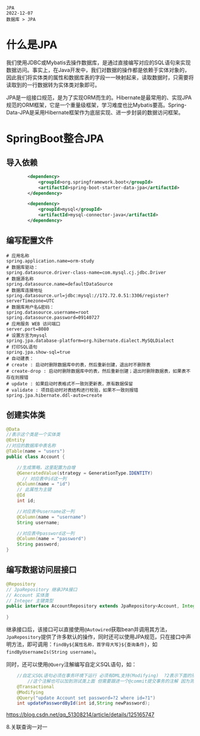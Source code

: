 ```text
JPA
2022-12-07
数据库 > JPA
```



# 什么是JPA

我们使用JDBC或Mybatis去操作数据库，是通过直接编写对应的SQL语句来实现数据访问。事实上，在Java开发中，我们对数据的操作都是依赖于实体对象的，因此我们将实体类的属性和数据库表的字段一一映射起来，读取数据时，只需要将读取到的一行数据转为实体类对象即可。

JPA是一组接口规范，是为了实现ORM而生的。Hibernate是最常用的、实现JPA规范的ORM框架，它是一个重量级框架，学习难度也比Mybatis要高。Spring-Data-JPA是采用Hibernate框架作为底层实现、进一步封装的数据访问框架。

# SpringBoot整合JPA

## 导入依赖

```xml
        <dependency>
            <groupId>org.springframework.boot</groupId>
            <artifactId>spring-boot-starter-data-jpa</artifactId>
        </dependency>

        <dependency>
            <groupId>mysql</groupId>
            <artifactId>mysql-connector-java</artifactId>
        </dependency>
```

## 编写配置文件

```properties
# 应用名称
spring.application.name=orm-study
# 数据库驱动：
spring.datasource.driver-class-name=com.mysql.cj.jdbc.Driver
# 数据源名称
spring.datasource.name=defaultDataSource
# 数据库连接地址
spring.datasource.url=jdbc:mysql://172.72.0.51:3306/register?serverTimezone=UTC
# 数据库用户名&密码：
spring.datasource.username=root
spring.datasource.password=09140727
# 应用服务 WEB 访问端口
server.port=8080
# 设置方言为mysql
spring.jpa.database-platform=org.hibernate.dialect.MySQLDialect
# 打印SQL语句
spring.jpa.show-sql=true
# 自动建表：
# create : 启动时删除数据库中的表，然后重新创建，退出时不删除表
# create-drop : 启动时删除数据库中的表，然后重新创建；退出时删除数据表，如果表不存在则报错
# update : 如果启动时表格式不一致则更新表，原有数据保留
# validate : 项目启动时对表结构进行校验，如果不一致则报错
spring.jpa.hibernate.ddl-auto=create
```

## 创建实体类

```java
@Data
//表示这个类是一个实体类
@Entity
//对应的数据库中表名称
@Table(name = "users")
public class Account {

  	//生成策略，这里配置为自增
    @GeneratedValue(strategy = GenerationType.IDENTITY)
	  // 对应表中id这一列
    @Column(name = "id")
    // 此属性为主键
  	@Id     
    int id;

  	//对应表中username这一列
    @Column(name = "username")   
    String username;

  	//对应表中password这一列
    @Column(name = "password")   
    String password;
}
```

## 编写数据访问层接口

```java
@Repository
// JpaRepository 继承JPA接口
// Account 实体类
// Integer 主键类型
public interface AccountRepository extends JpaRepository<Account, Integer> {
    
}
```

继承接口后，该接口可以直接使用`@Autowired`获取bean并调用其方法，`JpaRepository`提供了许多默认的操作，同时还可以使用JPA规范，只在接口中声明方法，即可调用：`findBy${属性名称，首字母大写}${查询条件}`，如`findByUsernameIs(String username)`。

同时，还可以使用`@Query`注解编写自定义SQL语句，如：

```java
    //自定义SQL语句必须在事务环境下运行 必须有DML支持(Modifying)  ?2表示下面的形参的第二个位置 这里不对表进行操作 直接对实体类进行操作 然后实体类映射到表中
		//这个注解也可以加到测试类上面 但需要跟进一个@commit提交事务的注解 因为测试类会自动回滚事务
    @Transactional
    @Modifying
    @Query("update Account set password=?2 where id=?1")
    int updatePasswordById(int id,String newPassword);

```

https://blog.csdn.net/qq_51308214/article/details/125165747

8.关联查询一对一

